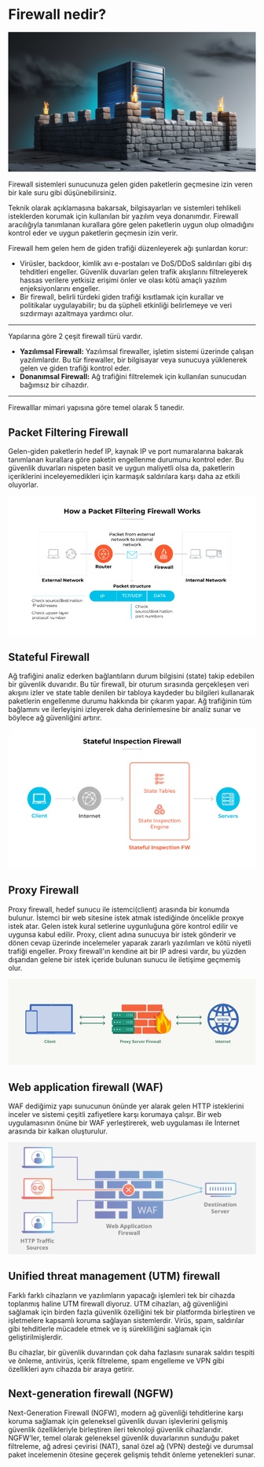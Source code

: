 # Firewall nedir?

<img src='../assets/network/firewall/firewall.jpg'>

Firewall sistemleri sunucunuza gelen giden paketlerin geçmesine izin veren bir kale suru gibi düşünebilirsiniz. 

Teknik olarak açıklamasına bakarsak, bilgisayarları ve sistemleri tehlikeli isteklerden korumak için kullanılan bir yazılım veya donanımdır. Firewall aracılığıyla tanımlanan kurallara göre gelen paketlerin uygun olup olmadığını kontrol eder ve uygun paketlerin geçmesin izin verir.

Firewall hem gelen hem de giden trafiği düzenleyerek ağı şunlardan korur:

- Virüsler, backdoor, kimlik avı e-postaları ve DoS/DDoS saldırıları gibi dış tehditleri engeller. Güvenlik duvarları gelen trafik akışlarını filtreleyerek hassas verilere yetkisiz erişimi önler ve olası kötü amaçlı yazılım enjeksiyonlarını engeller.
- Bir firewall, belirli türdeki giden trafiği kısıtlamak için kurallar ve politikalar uygulayabilir; bu da şüpheli etkinliği belirlemeye ve veri sızdırmayı azaltmaya yardımcı olur.

***
Yapılarına göre 2 çeşit firewall türü vardır.
- <b>Yazılımsal Firewall:</b> Yazılımsal firewaller, işletim sistemi üzerinde çalışan yazılımlardır. Bu tür firewaller, bir bilgisayar veya sunucuya yüklenerek gelen ve giden trafiği kontrol eder.
- <b>Donanımsal Firewall:</b> Ağ trafiğini filtrelemek için kullanılan sunucudan bağımsız bir cihazdır.

***

Firewalllar mimari yapısına göre temel olarak 5 tanedir.

## Packet Filtering Firewall
Gelen-giden paketlerin hedef IP, kaynak IP ve port numaralarına bakarak tanımlanan kurallara göre paketin engellenme durumunu kontrol eder.
Bu güvenlik duvarları nispeten basit ve uygun maliyetli olsa da, paketlerin içeriklerini inceleyemedikleri için karmaşık saldırılara karşı daha az etkili oluyorlar.

<img src='../assets/network/firewall/packetFiltering.png'></img>

## Stateful Firewall
Ağ trafiğini analiz ederken bağlantıların durum bilgisini (state) takip edebilen bir güvenlik duvarıdır. Bu tür firewall, bir oturum sırasında gerçekleşen veri akışını izler ve state table denilen bir tabloya kaydeder bu bilgileri kullanarak paketlerin engellenme durumu hakkında bir çıkarım yapar. Ağ trafiğinin tüm bağlamını ve ilerleyişini izleyerek daha derinlemesine bir analiz sunar ve böylece ağ güvenliğini artırır.

<img src='../assets/network/firewall/statefullFirewall.webp'>

## Proxy Firewall
Proxy firewall, hedef sunucu ile istemci(client) arasında bir konumda bulunur. İstemci bir web sitesine istek atmak istediğinde öncelikle proxye istek atar. Gelen istek kural setlerine uygunluğuna göre kontrol edilir ve uygunsa kabul edilir. Proxy, client adına sunucuya bir istek gönderir ve dönen cevap üzerinde incelemeler yaparak zararlı yazılımları ve kötü niyetli trafiği engeller. Proxy firewall'ın kendine ait bir IP adresi vardır, bu yüzden dışarıdan gelene bir istek içeride bulunan sunucu ile iletişime geçmemiş olur.

<img src='../assets/network/firewall/proxyFirewall.png'>

## Web application firewall (WAF)
WAF dediğimiz yapı sunucunun önünde yer alarak gelen HTTP isteklerini inceler ve sistemi çeşitli zafiyetlere karşı korumaya çalışır. Bir web uygulamasının önüne bir WAF yerleştirerek, web uygulaması ile İnternet arasında bir kalkan oluşturulur. 

<img src='../assets/network/firewall/waf.webp'>

## Unified threat management (UTM) firewall
Farklı farklı cihazların ve yazılımların yapacağı işlemleri tek bir cihazda toplanmış haline UTM firewall diyoruz. UTM cihazları, ağ güvenliğini sağlamak için birden fazla güvenlik özelliğini tek bir platformda birleştiren ve işletmelere kapsamlı koruma sağlayan sistemlerdir. Virüs, spam, saldırılar gibi tehditlerle mücadele etmek ve iş sürekliliğini sağlamak için geliştirilmişlerdir.

Bu cihazlar, bir güvenlik duvarından çok daha fazlasını sunarak saldırı tespiti ve önleme, antivirüs, içerik filtreleme, spam engelleme ve VPN gibi özellikleri aynı cihazda bir araya getirir.

## Next-generation firewall (NGFW)

Next-Generation Firewall (NGFW), modern ağ güvenliği tehditlerine karşı koruma sağlamak için geleneksel güvenlik duvarı işlevlerini gelişmiş güvenlik özellikleriyle birleştiren ileri teknoloji güvenlik cihazlarıdır. NGFW’ler, temel olarak geleneksel güvenlik duvarlarının sunduğu paket filtreleme, ağ adresi çevirisi (NAT), sanal özel ağ (VPN) desteği ve durumsal paket incelemenin ötesine geçerek gelişmiş tehdit önleme yetenekleri sunar.